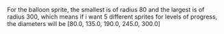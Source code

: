 For the balloon sprite, the smallest is of radius 80 and the largest is of radius 300, which means if i want 5 different
sprites for levels of progress,
the diameters will be [80.0, 135.0, 190.0, 245.0, 300.0]
